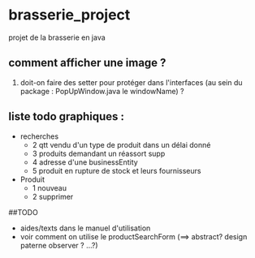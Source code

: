 # brasserie_project
projet de la brasserie en java
## comment afficher une image ?
1) doit-on faire des setter pour protéger dans l'interfaces (au sein du package : PopUpWindow.java le windowName) ?


## liste todo graphiques :
- recherches
  - 2 qtt vendu d'un type de produit dans un délai donné
  - 3 produits demandant un réassort supp
  - 4 adresse d'une businessEntity
  - 5 produit en rupture de stock et leurs fournisseurs
- Produit
  - 1 nouveau
  - 2 supprimer

##TODO
- aides/texts dans le manuel d'utilisation
- voir comment on utilise le productSearchForm (==> abstract? design paterne observer ? ...?)